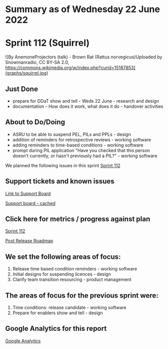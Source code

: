 # Summary as of Wednesday 22 June 2022 

# Sprint 112 (Squirrel) 

![By AnemoneProjectors (talk) - Brown Rat (Rattus norvegicus)Uploaded by Snowmanradio, CC BY-SA 2.0, https://commons.wikimedia.org/w/index.php?curid=15187853](graphs/squirrel.jpg)

## Just Done
* prepare for DDaT show and tell - Weds 22 June - research and design 
* documentation - How does it work, what does it do - handover activities

## About to Do/Doing
* ASRU to be able to suspend PEL, PILs and PPLs - design
* addition of reminders for retrospective reviews - working software
* adding reminders to time-based conditions - working software
* prompt during PIL application "Have you checked that this person doesn't currently, or hasn't previously had a PIL?" - working software 

We planned the following issues in this sprint 
[Sprint 112](graphs/sprint22062022.png)

## Support tickets and known issues
[Link to Support Board](https://collaboration.homeoffice.gov.uk/jira/secure/RapidBoard.jspa?rapidView=1717&selectedIssue=ASSB-253)

[Support board - cached](graphs/supportBoard22062022.png)

## Click here for metrics / progress against plan
[Sprint 112](graphs/progress22062022.png)

[Post Release Roadmap](graphs/roadmap22062022.png)

## We set the following areas of focus: 
1. Release time based condition reminders - working software 
2. Initial designs for suspending licences - design
3. Clarify team transition resourcing - product management

## The areas of focus for the previous sprint were:
1. Time conditions: release candidate - working software
2. Prepare for enablers show and tell - design

## Google Analytics for this report
[Google Analytics](graphs/GA22062022.png)
